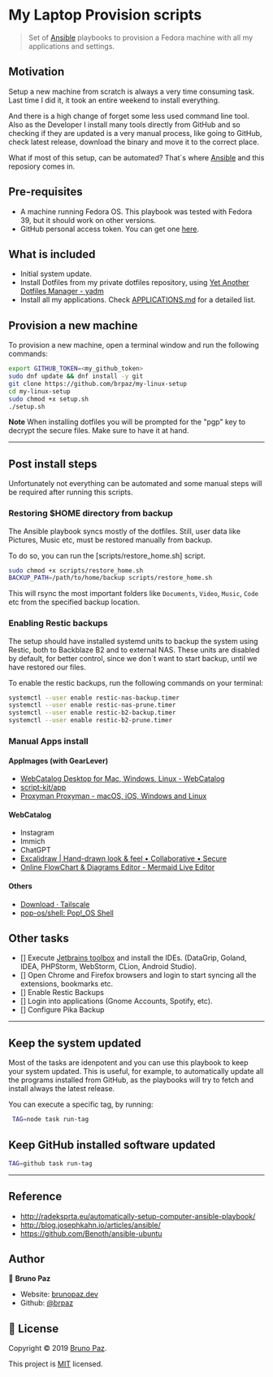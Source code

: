 # My Laptop Provision scripts

> Set of [Ansible](https://www.ansible.com/) playbooks to provision a Fedora machine with all my applications and settings.

## Motivation

Setup a new machine from scratch is always a very time consuming task. Last time I did it, it took an entire weekend to install everything.

And there is a high change of forget some less used command line tool. Also as the Developer I install many tools directly from GitHub and so checking if they are updated is a very manual process, like going to GitHub, check latest release, download the binary and move it to the correct place.

What if most of this setup, can be automated? That´s where [Ansible](https://ansible.readthedocs.io/en/latest/) and this reposiory comes in.

## Pre-requisites

* A machine running Fedora OS. This playbook was tested with Fedora 39, but it should work on other versions.
* GitHub personal access token. You can get one [here](https://github.com/settings/tokens).

## What is included

- Initial system update.
- Install Dotfiles from my private dotfiles repository, using [Yet Another Dotfiles Manager - yadm](https://yadm.io/)
- Install all my applications. Check [APPLICATIONS.md](APPLICATIONS.md) for a detailed list.

## Provision a new machine

To provision a new machine, open a terminal window and run the following commands:

```sh
export GITHUB_TOKEN=<my_github_token>
sudo dnf update && dnf install -y git
git clone https://github.com/brpaz/my-linux-setup
cd my-linux-setup
sudo chmod +x setup.sh
./setup.sh
```

**Note** When installing dotfiles you will be prompted for the "pgp" key to decrypt the secure files. Make sure to have it at hand.

---

## Post install steps

Unfortunately not everything can be automated and some manual steps will be required after running this scripts.

### Restoring $HOME directory from backup

The Ansible playbook syncs mostly of the dotfiles. Still, user data like Pictures, Music etc, must be restored manually from backup.

To do so, you can run the [scripts/restore_home.sh] script.

```bash
sudo chmod +x scripts/restore_home.sh
BACKUP_PATH=/path/to/home/backup scripts/restore_home.sh
```

This will rsync the most important folders like `Documents`, `Video`, `Music`, `Code` etc from the specified backup location.


### Enabling Restic backups

The setup should have installed systemd units to backup the system using Restic, both to Backblaze B2 and to external NAS. These units are disabled by default, for better control, since we don´t want to start backup, until we have restored our files.

To enable the restic backups, run the following commands on your terminal:

```bash
systemctl --user enable restic-nas-backup.timer
systemctl --user enable restic-nas-prune.timer
systemctl --user enable restic-b2-backup.timer
systemctl --user enable restic-b2-prune.timer
```


### Manual Apps install


#### AppImages (with GearLever)

- [WebCatalog Desktop for Mac, Windows, Linux - WebCatalog](https://webcatalog.io/en/desktop/)
- [script-kit/app](https://github.com/script-kit/app/releases/tag/v2.3.0)
- [Proxyman Proxyman - macOS, iOS, Windows and Linux](https://proxyman.io/download)


#### WebCatalog

- Instagram
- Immich
- ChatGPT
- [Excalidraw | Hand-drawn look & feel • Collaborative • Secure](https://excalidraw.com/)
- [Online FlowChart & Diagrams Editor - Mermaid Live Editor](https://mermaid.live/)

#### Others

- [Download · Tailscale](https://tailscale.com/download/linux)
- [pop-os/shell: Pop!_OS Shell](https://github.com/pop-os/shell)

## Other tasks

* [] Execute [Jetbrains toolbox](https://www.jetbrains.com/toolbox-app/) and install the IDEs. (DataGrip, Goland, IDEA, PHPStorm, WebStorm, CLion, Android Studio).
* [] Open Chrome and Firefox browsers and login to start syncing all the extensions, bookmarks etc.
* [] Enable Restic Backups
* [] Login into applications (Gnome Accounts, Spotify, etc).
* [] Configure Pika Backup

---

## Keep the system updated

Most of the tasks are idenpotent and you can use this playbook to keep your system updated. This is useful, for example, to automatically update all the programs installed from GitHub, as the playbooks will try to fetch and install always the latest release.

You can execute a specific tag, by running:

```bash
 TAG=node task run-tag
```

## Keep GitHub installed software updated

```bash
TAG=github task run-tag
```

---

## Reference

* http://radeksprta.eu/automatically-setup-computer-ansible-playbook/
* http://blog.josephkahn.io/articles/ansible/
* https://github.com/Benoth/ansible-ubuntu

## Author

👤 **Bruno Paz**

* Website: [brunopaz.dev](https://brunopaz.dev)
* Github: [@brpaz](https://github.com/brpaz)

## 📝 License

Copyright © 2019 [Bruno Paz](https://github.com/brpaz).

This project is [MIT](https://opensource.org/licenses/MIT) licensed.

